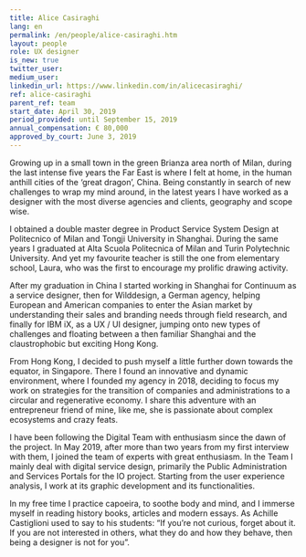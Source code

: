 ```yaml
---
title: Alice Casiraghi
lang: en
permalink: /en/people/alice-casiraghi.htm
layout: people
role: UX designer
is_new: true
twitter_user: 
medium_user:
linkedin_url: https://www.linkedin.com/in/alicecasiraghi/
ref: alice-casiraghi
parent_ref: team
start_date: April 30, 2019
period_provided: until September 15, 2019
annual_compensation: € 80,000
approved_by_court: June 3, 2019
---
```

Growing up in a small town in the green Brianza area north of Milan, during the last intense five years the Far East is where I felt at home, in the human anthill cities of the ‘great dragon’, China. Being constantly in search of new challenges to wrap my mind around, in the latest years I have worked as a designer with the most diverse agencies and clients, geography and scope wise.

I obtained a double master degree in Product Service System Design at Politecnico of Milan and Tongji University in Shanghai. During the same years I graduated at Alta Scuola Politecnica of Milan and Turin Polytechnic University. And yet my favourite teacher is still the one from elementary school, Laura, who was the first to encourage my prolific drawing activity.

After my graduation in China I started working in Shanghai for Continuum as a service designer, then for Wilddesign, a German agency, helping European and American companies to enter the Asian market by understanding their sales and branding needs through field research, and finally for IBM iX, as a UX / UI designer, jumping onto new types of challenges and floating between a then familiar Shanghai and the claustrophobic but exciting Hong Kong.

From Hong Kong, I decided to push myself a little further down towards the equator, in Singapore. There I found an innovative and dynamic environment, where I founded my agency in 2018, deciding to focus my work on strategies for the transition of companies and administrations to a circular and regenerative economy. I share this adventure with an entrepreneur friend of mine, like me, she is passionate about complex ecosystems and crazy feats.

I have been following the Digital Team with enthusiasm since the dawn of the project. In May 2019, after more than two years from my first interview with them, I joined the team of experts with great enthusiasm. In the Team I mainly deal with digital service design, primarily the Public Administration and Services Portals for the IO project. Starting from the user experience analysis, I work at its graphic development and its functionalities.

In my free time I practice capoeira, to soothe body and mind, and I immerse myself in reading history books, articles and modern essays. As Achille Castiglioni used to say to his students: “If you’re not curious, forget about it. If you are not interested in others, what they do and how they behave, then being a designer is not for you”.
